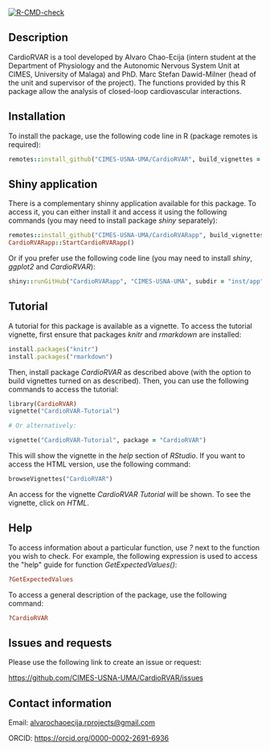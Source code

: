   <!-- badges: start -->
  [![R-CMD-check](https://github.com/CIMES-USNA-UMA/CardioRVAR/actions/workflows/R-CMD-check.yaml/badge.svg)](https://github.com/CIMES-USNA-UMA/CardioRVAR/actions/workflows/R-CMD-check.yaml)
  <!-- badges: end -->


## Description

CardioRVAR is a tool developed by Alvaro Chao-Ecija (intern student at the 
Department of Physiology and the Autonomic Nervous System Unit at CIMES, University of
Malaga) and PhD. Marc Stefan Dawid-Milner (head of the unit and supervisor of the project). 
The functions provided by this R package allow the analysis of closed-loop 
cardiovascular interactions.

## Installation

To install the package, use the following code line in R (package remotes is required):

```ruby
remotes::install_github("CIMES-USNA-UMA/CardioRVAR", build_vignettes = TRUE)
```

## Shiny application

There is a complementary shinny application available for this package. To access it, you can either install
it and access it using the following commands (you may need to install package *shiny* separately):

```ruby
remotes::install_github("CIMES-USNA-UMA/CardioRVARapp", build_vignettes = TRUE)
CardioRVARapp::StartCardioRVARapp()
```

Or if you prefer use the following code line (you may need to install *shiny*, *ggplot2* and *CardioRVAR*):

```ruby
shiny::runGitHub("CardioRVARapp", "CIMES-USNA-UMA", subdir = "inst/app", launch.browser = TRUE)
```

## Tutorial

A tutorial for this package is available as a vignette. To access the tutorial vignette,
first ensure that packages *knitr* and *rmarkdown* are installed:

```ruby
install.packages("knitr")
install.packages("rmarkdown")
```

Then, install package *CardioRVAR* as described above (with the option to build vignettes turned on as
described). Then, you can use the following commands to access the tutorial:

```ruby
library(CardioRVAR)
vignette("CardioRVAR-Tutorial")

# Or alternatively:

vignette("CardioRVAR-Tutorial", package = "CardioRVAR")
```
This will show the vignette in the *help* section of *RStudio*. If you want to access
the HTML version, use the following command:

```ruby
browseVignettes("CardioRVAR")
```

An access for the vignette *CardioRVAR Tutorial* will be shown. To see the vignette, click on *HTML*.

## Help

To access information about a particular function, use *?* next to the function you wish to
check. For example, the following expression is used to access the "help" guide for function
*GetExpectedValues()*:

```ruby
?GetExpectedValues
```
To access a general description of the package, use the following command:

```ruby
?CardioRVAR
```

## Issues and requests

Please use the following link to create an issue or request:

https://github.com/CIMES-USNA-UMA/CardioRVAR/issues

## Contact information

Email: alvarochaoecija.rprojects@gmail.com

ORCID: https://orcid.org/0000-0002-2691-6936





